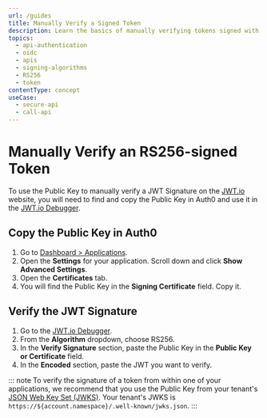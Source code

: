 ```yaml
---
url: /guides
title: Manually Verify a Signed Token
description: Learn the basics of manually verifying tokens signed with signing algorithms.
topics:
  - api-authentication
  - oidc
  - apis
  - signing-algorithms
  - RS256
  - token
contentType: concept
useCase:
  - secure-api
  - call-api
---
```


# Manually Verify an RS256-signed Token

To use the Public Key to manually verify a JWT Signature on the [JWT.io](https://jwt.io) website, you will need to find and copy the Public Key in Auth0 and use it in the [JWT.io Debugger](https://jwt.io/#debugger).  

## Copy the Public Key in Auth0

1. Go to [Dashboard > Applications](${manage_url}/#/applications). 
2. Open the **Settings** for your application. Scroll down and click **Show Advanced Settings**. 
3. Open the **Certificates** tab. 
4. You will find the Public Key in the **Signing Certificate** field. Copy it.

## Verify the JWT Signature

1. Go to the [JWT.io Debugger](https://jwt.io/#debugger).
2. From the **Algorithm** dropdown, choose RS256.
3. In the **Verify Signature** section, paste the Public Key in the **Public Key or Certificate** field.
4. In the **Encoded** section, paste the JWT you want to verify.


::: note
To verify the signature of a token from within one of your applications, we recommend that you use the Public Key from your tenant's [JSON Web Key Set (JWKS)](/jwks). Your tenant's JWKS is `https://${account.namespace}/.well-known/jwks.json`.
:::
